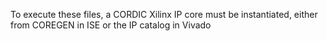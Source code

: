 To execute these files, a CORDIC Xilinx IP core must be instantiated, either from COREGEN in ISE or the IP catalog in Vivado
